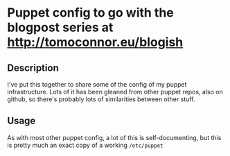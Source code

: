 # Puppet config to go with the blogpost series at http://tomoconnor.eu/blogish

## Description
I've put this together to share some of the config of my puppet infrastructure.  Lots of it has been gleaned from other puppet repos, also on github, so there's probably lots of similarities between other stuff.

## Usage
As with most other puppet config, a lot of this is self-documenting, but this is pretty much an exact copy of a working `/etc/puppet`

